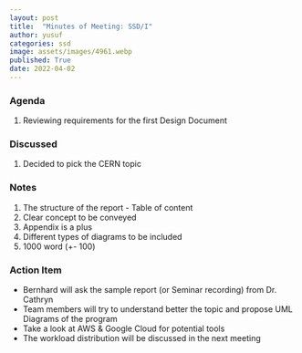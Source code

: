 ```yaml
---
layout: post
title:  "Minutes of Meeting: SSD/I"
author: yusuf
categories: ssd
image: assets/images/4961.webp
published: True
date: 2022-04-02
---
```


### Agenda

1. Reviewing requirements for the first Design Document

### Discussed

1. Decided to pick the CERN topic

### Notes

1. The structure of the report - Table of content
2. Clear concept to be conveyed
3. Appendix is a plus
4. Different types of diagrams to be included
5. 1000 word (+- 100)

### Action Item

- Bernhard will ask the sample report (or Seminar recording) from Dr. Cathryn
- Team members will try to understand better the topic and propose UML Diagrams of the program
- Take a look at AWS & Google Cloud for potential tools
- The workload distribution will be discussed in the next meeting



